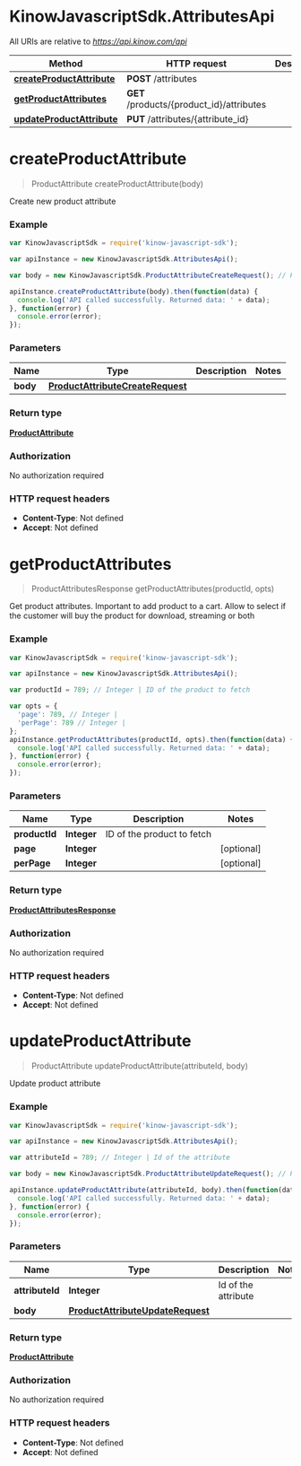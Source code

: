 # KinowJavascriptSdk.AttributesApi

All URIs are relative to *https://api.kinow.com/api*

Method | HTTP request | Description
------------- | ------------- | -------------
[**createProductAttribute**](AttributesApi.md#createProductAttribute) | **POST** /attributes | 
[**getProductAttributes**](AttributesApi.md#getProductAttributes) | **GET** /products/{product_id}/attributes | 
[**updateProductAttribute**](AttributesApi.md#updateProductAttribute) | **PUT** /attributes/{attribute_id} | 


<a name="createProductAttribute"></a>
# **createProductAttribute**
> ProductAttribute createProductAttribute(body)



Create new product attribute

### Example
```javascript
var KinowJavascriptSdk = require('kinow-javascript-sdk');

var apiInstance = new KinowJavascriptSdk.AttributesApi();

var body = new KinowJavascriptSdk.ProductAttributeCreateRequest(); // ProductAttributeCreateRequest | 

apiInstance.createProductAttribute(body).then(function(data) {
  console.log('API called successfully. Returned data: ' + data);
}, function(error) {
  console.error(error);
});

```

### Parameters

Name | Type | Description  | Notes
------------- | ------------- | ------------- | -------------
 **body** | [**ProductAttributeCreateRequest**](ProductAttributeCreateRequest.md)|  | 

### Return type

[**ProductAttribute**](ProductAttribute.md)

### Authorization

No authorization required

### HTTP request headers

 - **Content-Type**: Not defined
 - **Accept**: Not defined

<a name="getProductAttributes"></a>
# **getProductAttributes**
> ProductAttributesResponse getProductAttributes(productId, opts)



Get product attributes. Important to add product to a cart. Allow to select if the customer will buy the product for download, streaming or both

### Example
```javascript
var KinowJavascriptSdk = require('kinow-javascript-sdk');

var apiInstance = new KinowJavascriptSdk.AttributesApi();

var productId = 789; // Integer | ID of the product to fetch

var opts = { 
  'page': 789, // Integer | 
  'perPage': 789 // Integer | 
};
apiInstance.getProductAttributes(productId, opts).then(function(data) {
  console.log('API called successfully. Returned data: ' + data);
}, function(error) {
  console.error(error);
});

```

### Parameters

Name | Type | Description  | Notes
------------- | ------------- | ------------- | -------------
 **productId** | **Integer**| ID of the product to fetch | 
 **page** | **Integer**|  | [optional] 
 **perPage** | **Integer**|  | [optional] 

### Return type

[**ProductAttributesResponse**](ProductAttributesResponse.md)

### Authorization

No authorization required

### HTTP request headers

 - **Content-Type**: Not defined
 - **Accept**: Not defined

<a name="updateProductAttribute"></a>
# **updateProductAttribute**
> ProductAttribute updateProductAttribute(attributeId, body)



Update product attribute

### Example
```javascript
var KinowJavascriptSdk = require('kinow-javascript-sdk');

var apiInstance = new KinowJavascriptSdk.AttributesApi();

var attributeId = 789; // Integer | Id of the attribute 

var body = new KinowJavascriptSdk.ProductAttributeUpdateRequest(); // ProductAttributeUpdateRequest | 

apiInstance.updateProductAttribute(attributeId, body).then(function(data) {
  console.log('API called successfully. Returned data: ' + data);
}, function(error) {
  console.error(error);
});

```

### Parameters

Name | Type | Description  | Notes
------------- | ------------- | ------------- | -------------
 **attributeId** | **Integer**| Id of the attribute  | 
 **body** | [**ProductAttributeUpdateRequest**](ProductAttributeUpdateRequest.md)|  | 

### Return type

[**ProductAttribute**](ProductAttribute.md)

### Authorization

No authorization required

### HTTP request headers

 - **Content-Type**: Not defined
 - **Accept**: Not defined


